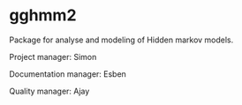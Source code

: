 # gghmm2

Package for analyse and modeling of Hidden markov models. 

Project manager: Simon

Documentation manager: Esben

Quality manager: Ajay

